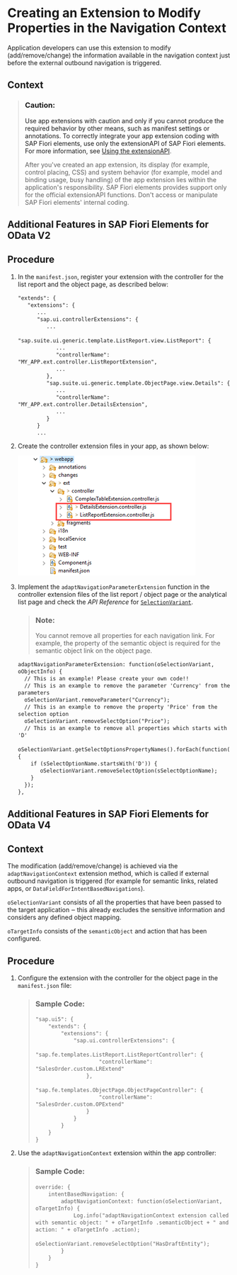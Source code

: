 <!-- loio199a496c5fa544dfbe134b53eaba092e -->

# Creating an Extension to Modify Properties in the Navigation Context

Application developers can use this extension to modify \(add/remove/change\) the information available in the navigation context just before the external outbound navigation is triggered.



<a name="loio199a496c5fa544dfbe134b53eaba092e__context_xjp_k22_scb"/>

## Context

> ### Caution:  
> Use app extensions with caution and only if you cannot produce the required behavior by other means, such as manifest settings or annotations. To correctly integrate your app extension coding with SAP Fiori elements, use only the extensionAPI of SAP Fiori elements. For more information, see [Using the extensionAPI](using-the-extensionapi-bd2994b.md).
> 
> After you've created an app extension, its display \(for example, control placing, CSS\) and system behavior \(for example, model and binding usage, busy handling\) of the app extension lies within the application's responsibility. SAP Fiori elements provides support only for the official extensionAPI functions. Don't access or manipulate SAP Fiori elements' internal coding.

 <a name="task_u52_ds1_34b"/>

<!-- task\_u52\_ds1\_34b -->

## Additional Features in SAP Fiori Elements for OData V2



<a name="task_u52_ds1_34b__steps_m2p_gs1_34b"/>

## Procedure

1.  In the `manifest.json`, register your extension with the controller for the list report and the object page, as described below:

    ```
    "extends": {
       "extensions": {
          ... 
          "sap.ui.controllerExtensions": { 
             ...
             "sap.suite.ui.generic.template.ListReport.view.ListReport": { 
                ... 
                "controllerName": "MY_APP.ext.controller.ListReportExtension",
                ...
             },
             "sap.suite.ui.generic.template.ObjectPage.view.Details": {
                ...
                "controllerName": "MY_APP.ext.controller.DetailsExtension",
                ...
             }
          } 
          ...
    
    ```

2.  Create the controller extension files in your app, as shown below:

     ![](images/Controller_Extension_4303c97.png) 

3.  Implement the `adaptNavigationParameterExtension` function in the controller extension files of the list report / object page or the analytical list page and check the *API Reference* for [`SelectionVariant`](https://ui5.sap.com/#/api/sap.ui.generic.app.navigation.service.SelectionVariant/overview).

    > ### Note:  
    > You cannot remove all properties for each navigation link. For example, the property of the semantic object is required for the semantic object link on the object page.

    ```
    adaptNavigationParameterExtension: function(oSelectionVariant, oObjectInfo) {
      // This is an example! Please create your own code!!
      // This is an example to remove the parameter 'Currency' from the parameters
      oSelectionVariant.removeParameter("Currency");
      // This is an example to remove the property 'Price' from the selection option
      oSelectionVariant.removeSelectOption("Price");
      // This is an example to remove all properties which starts with 'D'
      oSelectionVariant.getSelectOptionsPropertyNames().forEach(function(sSelectOptionName){
        if (sSelectOptionName.startsWith('D')) {
           oSelectionVariant.removeSelectOption(sSelectOptionName);
        }
      });
    },
    
    ```


 <a name="task_yb4_1s1_34b"/>

<!-- task\_yb4\_1s1\_34b -->

## Additional Features in SAP Fiori Elements for OData V4



<a name="task_yb4_1s1_34b__context_p3h_bs1_34b"/>

## Context

The modification \(add/remove/change\) is achieved via the `adaptNavigationContext` extension method, which is called if external outbound navigation is triggered \(for example for semantic links, related apps, or `DataFieldForIntentBasedNavigations`\).

`oSelectionVariant` consists of all the properties that have been passed to the target application ‒ this already excludes the sensitive information and considers any defined object mapping.

`oTargetInfo` consists of the `semanticObject` and action that has been configured.



<a name="task_yb4_1s1_34b__steps_p5r_32h_34b"/>

## Procedure

1.  Configure the extension with the controller for the object page in the `manifest.json` file:

    > ### Sample Code:  
    > ```
    > "sap.ui5": {
    >     "extends": {
    >         "extensions": {
    >             "sap.ui.controllerExtensions": {
    >                 "sap.fe.templates.ListReport.ListReportController": {
    >                     "controllerName": "SalesOrder.custom.LRExtend"
    >                 },
    >                 "sap.fe.templates.ObjectPage.ObjectPageController": {
    >                     "controllerName": "SalesOrder.custom.OPExtend"
    >                 }
    >             }
    >         }
    >     }
    > }
    > ```

2.  Use the `adaptNavigationContext` extension within the app controller:

    > ### Sample Code:  
    > ```
    > override: {
    >     intentBasedNavigation: {
    >         adaptNavigationContext: function(oSelectionVariant, oTargetInfo) {
    >             Log.info("adaptNavigationContext extension called with semantic object: " + oTargetInfo .semanticObject + " and action: " + oTargetInfo .action);
    >             oSelectionVariant.removeSelectOption("HasDraftEntity");
    >         }
    >     }
    > }
    > ```


